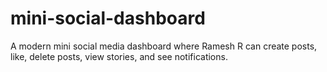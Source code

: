 # mini-social-dashboard
A modern mini social media dashboard where Ramesh R can create posts, like, delete posts, view stories, and see notifications.

